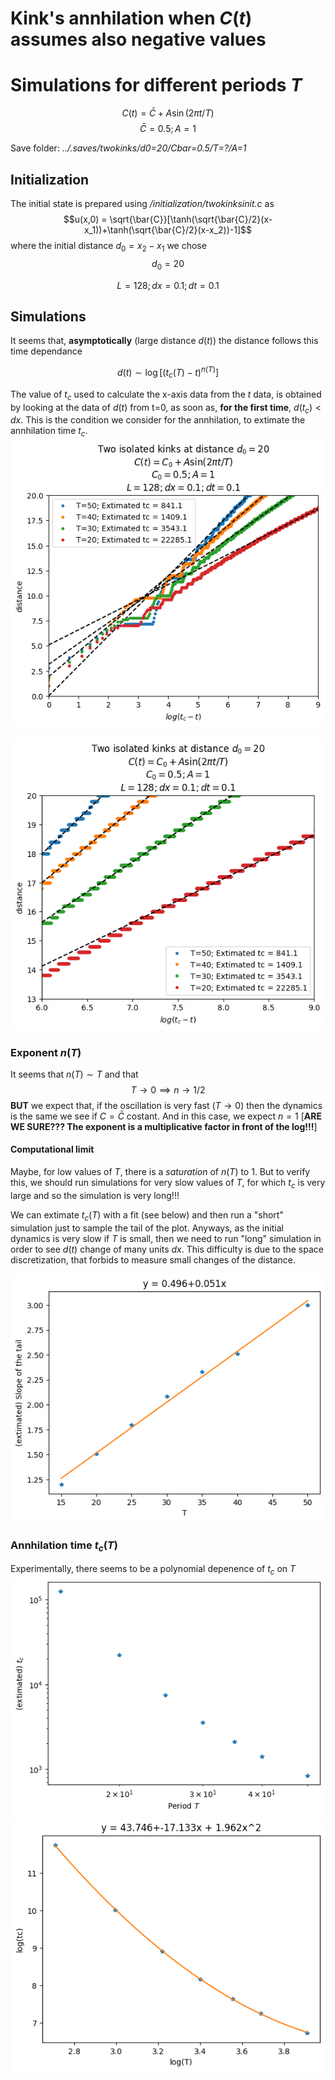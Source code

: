 # Kink's annhilation when $C(t)$ assumes also negative values

# Simulations for different periods $T$
$$C(t) = \bar{C}+A\sin(2\pi t/T)$$
$$\bar{C} = 0.5; A = 1$$

Save folder: _../.saves/twokinks/d0=20/Cbar=0.5/T=?/A=1_

## Initialization
The initial state is prepared using _/initialization/twokinksinit.c_ as
$$u(x,0) = \sqrt{\bar{C}}[\tanh(\sqrt{\bar{C}/2}(x-x_1))+\tanh(\sqrt{\bar{C}/2}(x-x_2))-1]$$
where the initial distance $d_0 = x_2-x_1$ we chose
$$d_0 = 20$$

$$L=128; dx=0.1; dt=0.1$$
## Simulations
It seems that, **asymptotically** (large distance $d(t)$) the distance follows this time dependance

$$d(t)\sim \log[(t_c(T)-t)^{n(T)}]$$

The value of $t_c$ used to calculate the x-axis data from the $t$ data, is obtained by looking at the data of $d(t)$ from t=0, as soon as, **for the first time**, $d(t_c) < dx$. This is the condition we consider for the annhilation, to extimate the annhilation time $t_c$.
![](d0=20/vary_T/C0=0.5A=1/big.png?raw=true)

![](d0=20/vary_T/C0=0.5A=1/asymp.png?raw=true)

### Exponent $n(T)$
It seems that $n(T)\sim T$ and that 
$$T\rightarrow 0 \implies n\rightarrow 1/2$$
**BUT** we expect that, if the oscillation is very fast ($T\rightarrow 0$) then the dynamics is the same we see if $C=\bar{C}$ costant.
And in this case, we expect $n=1$ [**ARE WE SURE??? The exponent is a multiplicative factor in front of the log!!!**]

#### Computational limit
Maybe, for low values of $T$, there is a _saturation_ of $n(T)$ to 1. But to verify this, we should run simulations for very slow values of $T$, for which $t_c$ is very large and so the simulation is very long!!!

We can extimate $t_c(T)$ with a fit (see below) and then run a "short" simulation just to sample the tail of the plot.
Anyways, as the initial dynamics is very slow if $T$ is small, then we need to run "long" simulation in order to see $d(t)$ change of many units $dx$. This difficulty is due to the space discretization, that forbids to measure small changes of the distance.

![](d0=20/vary_T/C0=0.5A=1/n(T).png?raw=true)

### Annhilation time $t_c(T)$
Experimentally, there seems to be a polynomial depenence of $t_c$ on $T$
![](d0=20/vary_T/C0=0.5A=1/tc(T).png?raw=true)
![](d0=20/vary_T/C0=0.5A=1/logtc(T).png?raw=true)
